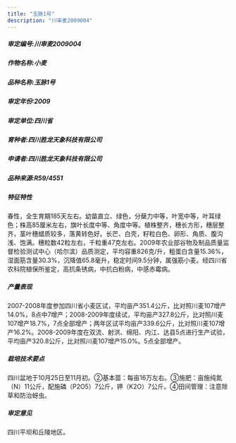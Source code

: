 ```yaml
---
title: "玉脉1号"
description: "川审麦2009004"
---
```

##### 审定编号:川审麦2009004

##### 作物名称:小麦

##### 品种名称:玉脉1号

##### 审定年份:2009

##### 审定单位:四川省

##### 育种者:四川胜龙天象科技有限公司

##### 申请者:四川胜龙天象科技有限公司

##### 品种来源:R59/4551

##### 特征特性
春性，全生育期185天左右。幼苗直立、绿色，分蘖力中等，叶宽中等，叶耳绿色；株高85厘米左右，旗叶长度中等、角度中等。植株整齐，穗长方形，穗层整齐，茎叶穗蜡质较多，落黄转色好。长芒、白壳，籽粒白色、卵形、角质、腹沟浅、饱满。穗粒数42粒左右，千粒重47克左右。2009年农业部谷物及制品质量监督检验测试中心（哈尔滨）品质测定，平均容重826克/升，粗蛋白含量15.36%，湿面筋含量30.3%，沉降值65.8毫升，稳定时间9.5分钟，属强筋小麦。经四川省农科院植保所鉴定，高抗条锈病，中抗白粉病，中感赤霉病。

##### 产量表现
2007-2008年度参加四川省小麦区试，平均亩产351.4公斤，比对照川麦107增产14.0%，8点中7增产；2008-2009年度续试，平均亩产327.8公斤，比对照川麦107增产18.7%，7点全部增产；两年区试平均亩产339.6公斤，比对照川麦107增产16.2%。2008-2009年度在双流、射洪、绵阳、内江、达县5点进行生产试验，平均亩产320.8公斤，比对照川麦107增产15.0%。5点全部增产。

##### 栽培技术要点
四川盆地于10月25日至11月初。②基本苗：每亩16万左右。③施肥：亩施纯氮（N）11公斤，配施磷（P2O5）7公斤，钾（K2O）7公斤。④田间管理：注意除草和防治蚜虫。

##### 审定意见
四川平坝和丘陵地区。
